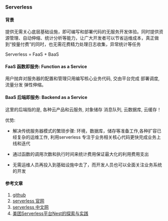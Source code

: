 ### Serverless
#### 背景

提供无需关心底层基础设施，即可编写和部署代码的无服务开发体验。同时提供资源管理、自动伸缩、统计分析等能力，让广大开发者可以节省运维成本，真正做到“按量付费”的同时，也无需花费精力处理日志收集，异常统计等任务

Serverless = FaaS + BaaS
#### FaaS 函数即服务: Function as a Service 

用户抛弃对服务器的配置和管理只用编写核心业务代码, 交由平台完成 部署调度,流量分发 弹性伸缩。

#### BaaS 后端即服务: Backend as a Service

这里的后端指的是, 各种云产品和云服务, 对象储存 消息队列, 云数据库, 云缓存！

优势:

- 解决传统服务器模式的繁琐步骤: 环境，数据库，储存等准备工作,各种扩容已经复杂的运维工作, 利用serverless 专注于业务相关核心代码更快完成业务上线和迭代

- 通过函数的调用次数和执行时间来统计费用保证最大化的利用费用支出

- 无需运维人员再投入到基础设施中去了，而开发人员也可以全面关注业务系统的开发


#### 参考文章

1. [github](https://github.com/serverless/serverless/blob/master/README_CN.md)
2. [serverless 官网](https://www.serverless.com/cn/)
3. [serverless 中文网](https://serverlesscloud.cn/)
4. [美团Serverless平台Nest的探索与实践](https://tech.meituan.com/2021/04/21/nest-serverless.html)